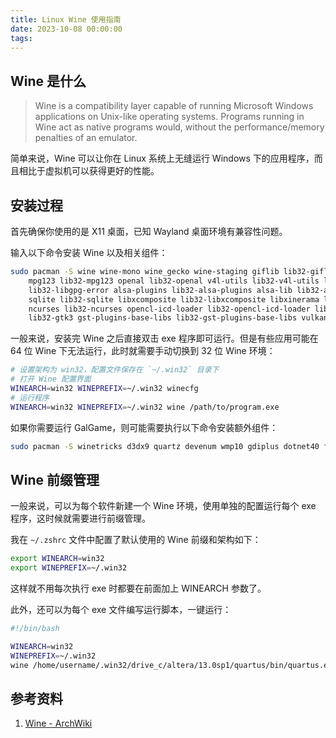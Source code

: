 ```yaml
---
title: Linux Wine 使用指南
date: 2023-10-08 00:00:00
tags:
---
```


## Wine 是什么

> Wine is a compatibility layer capable of running Microsoft Windows applications on Unix-like operating systems. Programs running in Wine act as native programs would, without the performance/memory penalties of an emulator.

简单来说，Wine 可以让你在 Linux 系统上无缝运行 Windows 下的应用程序，而且相比于虚拟机可以获得更好的性能。

## 安装过程

首先确保你使用的是 X11 桌面，已知 Wayland 桌面环境有兼容性问题。

输入以下命令安装 Wine 以及相关组件：

```bash
sudo pacman -S wine wine-mono wine_gecko wine-staging giflib lib32-giflib libpng lib32-libpng libldap lib32-libldap gnutls lib32-gnutls \
    mpg123 lib32-mpg123 openal lib32-openal v4l-utils lib32-v4l-utils libpulse lib32-libpulse libgpg-error \
    lib32-libgpg-error alsa-plugins lib32-alsa-plugins alsa-lib lib32-alsa-lib libjpeg-turbo lib32-libjpeg-turbo \
    sqlite lib32-sqlite libxcomposite lib32-libxcomposite libxinerama lib32-libgcrypt libgcrypt lib32-libxinerama \
    ncurses lib32-ncurses opencl-icd-loader lib32-opencl-icd-loader libxslt lib32-libxslt libva lib32-libva gtk3 \
    lib32-gtk3 gst-plugins-base-libs lib32-gst-plugins-base-libs vulkan-icd-loader lib32-vulkan-icd-loader
```

一般来说，安装完 Wine 之后直接双击 exe 程序即可运行。但是有些应用可能在 64 位 Wine 下无法运行，此时就需要手动切换到 32 位 Wine 环境：

```bash
# 设置架构为 win32，配置文件保存在 `~/.win32` 目录下
# 打开 Wine 配置界面
WINEARCH=win32 WINEPREFIX=~/.win32 winecfg
# 运行程序
WINEARCH=win32 WINEPREFIX=~/.win32 wine /path/to/program.exe
```

如果你需要运行 GalGame，则可能需要执行以下命令安装额外组件：

```bash
sudo pacman -S winetricks d3dx9 quartz devenum wmp10 gdiplus dotnet40 ffdshow cjkfonts
```

## Wine 前缀管理

一般来说，可以为每个软件新建一个 Wine 环境，使用单独的配置运行每个 exe 程序，这时候就需要进行前缀管理。

我在 `~/.zshrc` 文件中配置了默认使用的 Wine 前缀和架构如下：

```bash
export WINEARCH=win32
export WINEPREFIX=~/.win32
```

这样就不用每次执行 exe 时都要在前面加上 WINEARCH 参数了。

此外，还可以为每个 exe 文件编写运行脚本，一键运行：

```bash
#!/bin/bash

WINEARCH=win32
WINEPREFIX=~/.win32
wine /home/username/.win32/drive_c/altera/13.0sp1/quartus/bin/quartus.exe
```

## 参考资料

1. [Wine - ArchWiki](https://wiki.archlinux.org/title/Wine)
